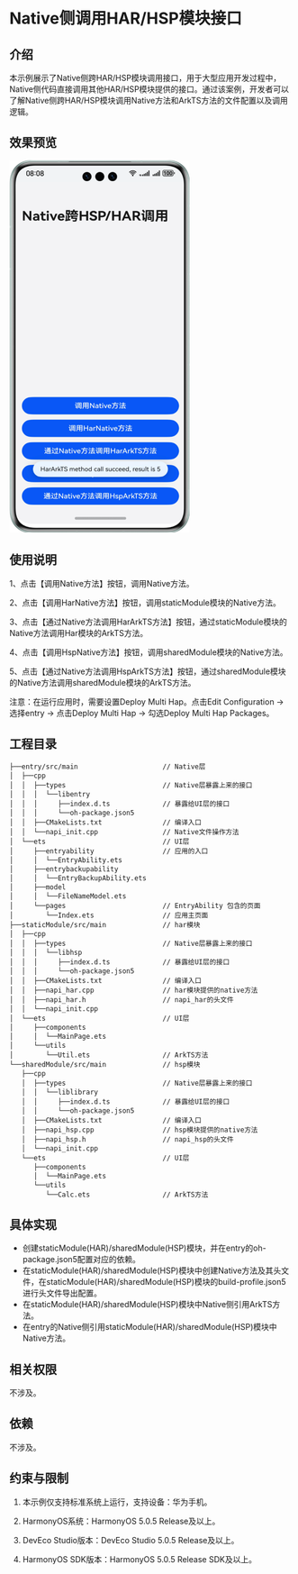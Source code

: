 # Native侧调用HAR/HSP模块接口

## 介绍

本示例展示了Native侧跨HAR/HSP模块调用接口，用于大型应用开发过程中，Native侧代码直接调用其他HAR/HSP模块提供的接口。通过该案例，开发者可以了解Native侧跨HAR/HSP模块调用Native方法和ArkTS方法的文件配置以及调用逻辑。

## 效果预览

![](screenshots/device/nativeCall_cn.png) 


## 使用说明

1、点击【调用Native方法】按钮，调用Native方法。

2、点击【调用HarNative方法】按钮，调用staticModule模块的Native方法。

3、点击【通过Native方法调用HarArkTS方法】按钮，通过staticModule模块的Native方法调用Har模块的ArkTS方法。

4、点击【调用HspNative方法】按钮，调用sharedModule模块的Native方法。

5、点击【通过Native方法调用HspArkTS方法】按钮，通过sharedModule模块的Native方法调用sharedModule模块的ArkTS方法。

注意：在运行应用时，需要设置Deploy Multi Hap。点击Edit Configuration -> 选择entry -> 点击Deploy Multi Hap -> 勾选Deploy Multi Hap Packages。

## 工程目录
```
├──entry/src/main                     // Native层
│  ├──cpp
│  │  ├──types                        // Native层暴露上来的接口
│  │  │  └──libentry            
│  │  │     ├──index.d.ts             // 暴露给UI层的接口
│  │  │     └──oh-package.json5
│  │  ├──CMakeLists.txt               // 编译入口
│  │  └──napi_init.cpp                // Native文件操作方法       
│  └──ets                             // UI层
│     ├──entryability                 // 应用的入口
│     │  └──EntryAbility.ets            
│     ├──entrybackupability            
│     │  └──EntryBackupAbility.ets          
│     ├──model            
│     │  └──FileNameModel.ets            
│     └──pages                        // EntryAbility 包含的页面
│        └──Index.ets                 // 应用主页面
├──staticModule/src/main              // har模块
│  ├──cpp
│  │  ├──types                        // Native层暴露上来的接口
│  │  │  └──libhsp            
│  │  │     ├──index.d.ts             // 暴露给UI层的接口
│  │  │     └──oh-package.json5
│  │  ├──CMakeLists.txt               // 编译入口
│  │  ├──napi_har.cpp                 // har模块提供的native方法
│  │  ├──napi_har.h                   // napi_har的头文件
│  │  └──napi_init.cpp                       
│  └──ets                             // UI层
│     ├──components                 
│     │  └──MainPage.ets            
│     └──utils            
│        └──Util.ets                  // ArkTS方法   
└──sharedModule/src/main              // hsp模块
   ├──cpp
   │  ├──types                        // Native层暴露上来的接口
   │  │  └──liblibrary            
   │  │     ├──index.d.ts             // 暴露给UI层的接口
   │  │     └──oh-package.json5
   │  ├──CMakeLists.txt               // 编译入口
   │  ├──napi_hsp.cpp                 // hsp模块提供的native方法
   │  ├──napi_hsp.h                   // napi_hsp的头文件
   │  └──napi_init.cpp                       
   └──ets                             // UI层
      ├──components                 
      │  └──MainPage.ets            
      └──utils            
         └──Calc.ets                  // ArkTS方法   
```
## 具体实现
* 创建staticModule(HAR)/sharedModule(HSP)模块，并在entry的oh-package.json5配置对应的依赖。
* 在staticModule(HAR)/sharedModule(HSP)模块中创建Native方法及其头文件，在staticModule(HAR)/sharedModule(HSP)模块的build-profile.json5进行头文件导出配置。
* 在staticModule(HAR)/sharedModule(HSP)模块中Native侧引用ArkTS方法。
* 在entry的Native侧引用staticModule(HAR)/sharedModule(HSP)模块中Native方法。

## 相关权限

不涉及。

## 依赖

不涉及。

## 约束与限制

1. 本示例仅支持标准系统上运行，支持设备：华为手机。

2. HarmonyOS系统：HarmonyOS 5.0.5 Release及以上。

3. DevEco Studio版本：DevEco Studio 5.0.5 Release及以上。

4. HarmonyOS SDK版本：HarmonyOS 5.0.5 Release SDK及以上。